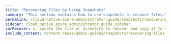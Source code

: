 ```yaml
---
title: "Recovering Files by Using Snapshots"
summary: "This section explains how to use snapshots to recover files."
permalink: /cloud-native-azure-administrator-guide/snapshots/recovering-files.html
sidebar: cloud_native_azure_administrator_guide_sidebar
varRecover: 1. Locate the file or directory to recover and copy it to a new location.
include_content: content-reuse/admin-guides/snapshots/recovering-files.md
---
```


